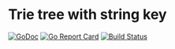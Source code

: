 # Trie tree with string key

[![GoDoc](https://godoc.org/github.com/koron/go-trie?status.svg)](https://godoc.org/github.com/koron/go-trie)
[![Go Report Card](https://goreportcard.com/badge/github.com/koron/go-trie)](https://goreportcard.com/report/github.com/koron/go-trie)
[![Build Status](https://travis-ci.org/koron/go-trie.svg?branch=master)](https://travis-ci.org/koron/go-trie)
